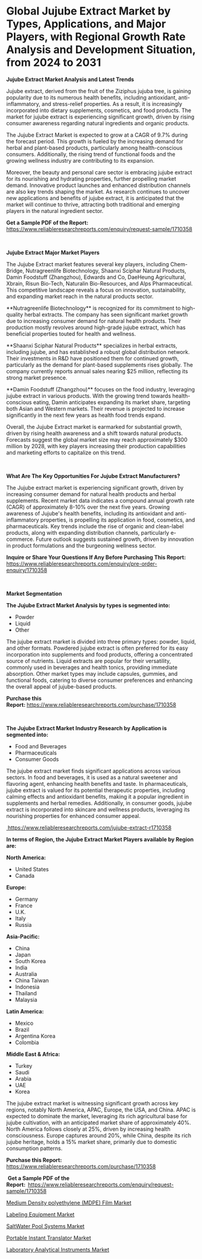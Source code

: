 <p><h1>Global Jujube Extract Market by Types, Applications, and Major Players, with Regional Growth Rate Analysis and Development Situation, from 2024 to 2031</h1></p><p><strong>Jujube Extract Market Analysis and Latest Trends</strong></p>
<p><p>Jujube extract, derived from the fruit of the Ziziphus jujuba tree, is gaining popularity due to its numerous health benefits, including antioxidant, anti-inflammatory, and stress-relief properties. As a result, it is increasingly incorporated into dietary supplements, cosmetics, and food products. The market for jujube extract is experiencing significant growth, driven by rising consumer awareness regarding natural ingredients and organic products.</p><p>The Jujube Extract Market is expected to grow at a CAGR of 9.7% during the forecast period. This growth is fueled by the increasing demand for herbal and plant-based products, particularly among health-conscious consumers. Additionally, the rising trend of functional foods and the growing wellness industry are contributing to its expansion. </p><p>Moreover, the beauty and personal care sector is embracing jujube extract for its nourishing and hydrating properties, further propelling market demand. Innovative product launches and enhanced distribution channels are also key trends shaping the market. As research continues to uncover new applications and benefits of jujube extract, it is anticipated that the market will continue to thrive, attracting both traditional and emerging players in the natural ingredient sector.</p></p>
<p><strong>Get a Sample PDF of the Report:&nbsp;</strong> <a href="https://www.reliableresearchreports.com/enquiry/request-sample/1710358?utm_campaign=3&utm_medium=2&utm_source=Github&utm_content=ia&utm_term=22102024&utm_id=jujube-extract">https://www.reliableresearchreports.com/enquiry/request-sample/1710358</a></p>
<p>&nbsp;</p>
<p><strong>Jujube Extract Major Market Players</strong></p>
<p><p>The Jujube Extract market features several key players, including Chem-Bridge, Nutragreenlife Biotechnology, Shaanxi Sciphar Natural Products, Damin Foodstuff (Zhangzhou), Edwards and Co, DaeHeung Agricultural, Xbrain, Risun Bio-Tech, Naturalin Bio-Resources, and Alps Pharmaceutical. This competitive landscape reveals a focus on innovation, sustainability, and expanding market reach in the natural products sector.</p><p>**Nutragreenlife Biotechnology** is recognized for its commitment to high-quality herbal extracts. The company has seen significant market growth due to increasing consumer demand for natural health products. Their production mostly revolves around high-grade jujube extract, which has beneficial properties touted for health and wellness.</p><p>**Shaanxi Sciphar Natural Products** specializes in herbal extracts, including jujube, and has established a robust global distribution network. Their investments in R&D have positioned them for continued growth, particularly as the demand for plant-based supplements rises globally. The company currently reports annual sales nearing $25 million, reflecting its strong market presence.</p><p>**Damin Foodstuff (Zhangzhou)** focuses on the food industry, leveraging jujube extract in various products. With the growing trend towards health-conscious eating, Damin anticipates expanding its market share, targeting both Asian and Western markets. Their revenue is projected to increase significantly in the next few years as health food trends expand.</p><p>Overall, the Jujube Extract market is earmarked for substantial growth, driven by rising health awareness and a shift towards natural products. Forecasts suggest the global market size may reach approximately $300 million by 2028, with key players increasing their production capabilities and marketing efforts to capitalize on this trend.</p></p>
<p>&nbsp;</p>
<p><strong>What Are The Key Opportunities For Jujube Extract Manufacturers?</strong></p>
<p><p>The Jujube extract market is experiencing significant growth, driven by increasing consumer demand for natural health products and herbal supplements. Recent market data indicates a compound annual growth rate (CAGR) of approximately 8-10% over the next five years. Growing awareness of Jujube's health benefits, including its antioxidant and anti-inflammatory properties, is propelling its application in food, cosmetics, and pharmaceuticals. Key trends include the rise of organic and clean-label products, along with expanding distribution channels, particularly e-commerce. Future outlook suggests sustained growth, driven by innovation in product formulations and the burgeoning wellness sector.</p></p>
<p><strong>Inquire or Share Your Questions If Any Before Purchasing This Report:</strong> <a href="https://www.reliableresearchreports.com/enquiry/pre-order-enquiry/1710358?utm_campaign=3&utm_medium=2&utm_source=Github&utm_content=ia&utm_term=22102024&utm_id=jujube-extract">https://www.reliableresearchreports.com/enquiry/pre-order-enquiry/1710358</a></p>
<p>&nbsp;</p>
<p><strong>Market Segmentation</strong></p>
<p><strong>The Jujube Extract Market Analysis by types is segmented into:</strong></p>
<p><ul><li>Powder</li><li>Liquid</li><li>Other</li></ul></p>
<p><p>The jujube extract market is divided into three primary types: powder, liquid, and other formats. Powdered jujube extract is often preferred for its easy incorporation into supplements and food products, offering a concentrated source of nutrients. Liquid extracts are popular for their versatility, commonly used in beverages and health tonics, providing immediate absorption. Other market types may include capsules, gummies, and functional foods, catering to diverse consumer preferences and enhancing the overall appeal of jujube-based products.</p></p>
<p><strong>Purchase this Report:&nbsp;</strong><a href="https://www.reliableresearchreports.com/purchase/1710358?utm_campaign=3&utm_medium=2&utm_source=Github&utm_content=ia&utm_term=22102024&utm_id=jujube-extract">https://www.reliableresearchreports.com/purchase/1710358</a></p>
<p>&nbsp;</p>
<p><strong>The Jujube Extract Market Industry Research by Application is segmented into:</strong></p>
<p><ul><li>Food and Beverages</li><li>Pharmaceuticals</li><li>Consumer Goods</li></ul></p>
<p><p>The jujube extract market finds significant applications across various sectors. In food and beverages, it is used as a natural sweetener and flavoring agent, enhancing health benefits and taste. In pharmaceuticals, jujube extract is valued for its potential therapeutic properties, including calming effects and antioxidant benefits, making it a popular ingredient in supplements and herbal remedies. Additionally, in consumer goods, jujube extract is incorporated into skincare and wellness products, leveraging its nourishing properties for enhanced consumer appeal.</p></p>
<p><a href="https://www.reliableresearchreports.com/jujube-extract-r1710358?utm_campaign=3&utm_medium=2&utm_source=Github&utm_content=ia&utm_term=22102024&utm_id=jujube-extract">&nbsp;https://www.reliableresearchreports.com/jujube-extract-r1710358</a></p>
<p><strong>In terms of Region, the Jujube Extract Market Players available by Region are:</strong></p>
<p>
    <p> <strong> North America: </strong>
        <ul>
            <li>United States</li>
            <li>Canada</li>
        </ul>
        </p> 
    <p> <strong> Europe: </strong>
        <ul>
            <li>Germany</li>
            <li>France</li>
            <li>U.K.</li>
            <li>Italy</li>
            <li>Russia</li>
        </ul>
        </p> 
    <p> <strong> Asia-Pacific: </strong>
        <ul>
            <li>China</li>
            <li>Japan</li>
            <li>South Korea</li>
            <li>India</li>
            <li>Australia</li>
            <li>China Taiwan</li>
            <li>Indonesia</li>
            <li>Thailand</li>
            <li>Malaysia</li>
        </ul>
        </p> 
    <p> <strong> Latin America: </strong>
        <ul>
            <li>Mexico</li>
            <li>Brazil</li>
            <li>Argentina Korea</li>
            <li>Colombia</li>
        </ul>
        </p> 
    <p> <strong> Middle East & Africa: </strong>
        <ul>
            <li>Turkey</li>
            <li>Saudi</li>
            <li>Arabia</li>
            <li>UAE</li>
            <li>Korea</li>
        </ul>
    </p>
    </p>
<p><p>The jujube extract market is witnessing significant growth across key regions, notably North America, APAC, Europe, the USA, and China. APAC is expected to dominate the market, leveraging its rich agricultural base for jujube cultivation, with an anticipated market share of approximately 40%. North America follows closely at 25%, driven by increasing health consciousness. Europe captures around 20%, while China, despite its rich jujube heritage, holds a 15% market share, primarily due to domestic consumption patterns.</p></p>
<p><strong>Purchase this Report: </strong><a href="https://www.reliableresearchreports.com/purchase/1710358?utm_campaign=3&utm_medium=2&utm_source=Github&utm_content=ia&utm_term=22102024&utm_id=jujube-extract">https://www.reliableresearchreports.com/purchase/1710358</a></p>
<p>&nbsp;<strong>Get a Sample PDF of the Report:&nbsp;&nbsp;</strong><a href="https://www.reliableresearchreports.com/enquiry/request-sample/1710358?utm_campaign=3&utm_medium=2&utm_source=Github&utm_content=ia&utm_term=22102024&utm_id=jujube-extract">https://www.reliableresearchreports.com/enquiry/request-sample/1710358</a></p>
<p><strong></strong></p>
<p><p><a href="https://github.com/maximinauago/Market-Research-Report-List-1/blob/main/medium-density-polyethylene-mdpe-film-market.md?utm_campaign=3&utm_medium=2&utm_source=Github&utm_content=ia&utm_term=22102024&utm_id=jujube-extract">Medium Density polyethylene (MDPE) Film Market</a></p><p><a href="https://issuu.com/reportprime-2/docs/labeling-equipment-market-size-2030_17d865055cba81?utm_campaign=3&utm_medium=2&utm_source=Github&utm_content=ia&utm_term=22102024&utm_id=jujube-extract">Labeling Equipment Market</a></p><p><a href="https://www.linkedin.com/pulse/deep-dive-saltwater-pool-systems-market-itstrends-segmentation-ogu8e?utm_campaign=3&utm_medium=2&utm_source=Github&utm_content=ia&utm_term=22102024&utm_id=jujube-extract">SaltWater Pool Systems Market</a></p><p><a href="https://github.com/WayneGriffin411/Market-Research-Report-List-1/blob/main/portable-instant-translator-market.md?utm_campaign=3&utm_medium=2&utm_source=Github&utm_content=ia&utm_term=22102024&utm_id=jujube-extract">Portable Instant Translator Market</a></p><p><a href="https://issuu.com/reportprime-2/docs/laboratory-analytical-instruments-m_25ff36805bda76?utm_campaign=3&utm_medium=2&utm_source=Github&utm_content=ia&utm_term=22102024&utm_id=jujube-extract">Laboratory Analytical Instruments Market</a></p></p>